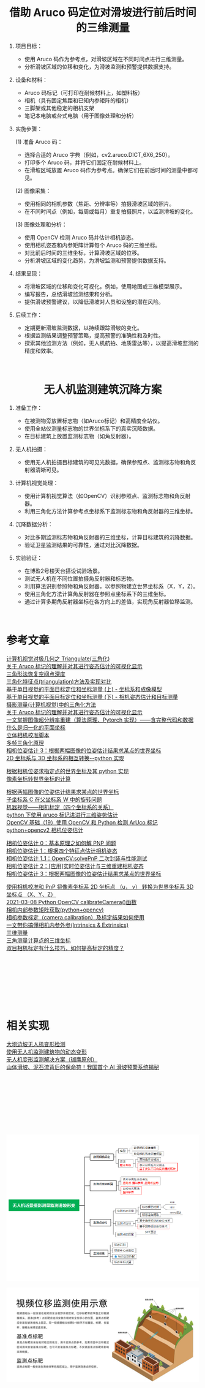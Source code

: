 # **<center>借助 Aruco 码定位对滑坡进行前后时间的三维测量</center>**

1. 项目目标：

   - 使用 Aruco 码作为参考点，对滑坡区域在不同时间点进行三维测量。
   - 分析滑坡区域的位移和变化，为滑坡监测和预警提供数据支持。

2. 设备和材料：

   - Aruco 码标记（可打印在耐候材料上，如塑料板）
   - 相机（具有固定焦距和已知内参矩阵的相机）
   - 三脚架或其他稳定的相机支架
   - 笔记本电脑或台式电脑（用于图像处理和分析）

3. 实施步骤：

   (1) 准备 Aruco 码：

      - 选择合适的 Aruco 字典（例如，cv2.aruco.DICT_6X6_250）。
      - 打印多个 Aruco 码，并将它们固定在耐候材料上。
      - 在滑坡区域放置 Aruco 码作为参考点。确保它们在前后时间的测量中都可见。

   (2) 图像采集：

      - 使用相同的相机参数（焦距、分辨率等）拍摄滑坡区域的照片。
      - 在不同时间点（例如，每周或每月）重复拍摄照片，以监测滑坡的变化。

   (3) 图像处理和分析：
      - 使用 OpenCV 检测 Aruco 码并估计相机姿态。
      - 使用相机姿态和内参矩阵计算每个 Aruco 码的三维坐标。
      - 对比前后时间的三维坐标，计算滑坡区域的位移。
      - 分析滑坡区域的变化趋势，为滑坡监测和预警提供数据支持。

4. 结果呈现：

   - 将滑坡区域的位移和变化可视化，例如，使用地图或三维模型展示。
   - 编写报告，总结滑坡监测结果和分析。
   - 提供滑坡预警建议，以降低滑坡对人员和设施的潜在风险。

5. 后续工作：
   - 定期更新滑坡监测数据，以持续跟踪滑坡的变化。
   - 根据监测结果调整预警策略，提高预警的准确性和及时性。
   - 探索其他监测方法（例如，无人机航拍、地质雷达等），以提高滑坡监测的精度和效率。


<br>

# **<center>无人机监测建筑沉降方案</center>**

1. 准备工作：

   - 在被测物旁放置标志物（如Aruco标记）和高精度全站仪。
   - 使用全站仪测量标志物的世界坐标系下的真实沉降数据。
   - 在目标建筑上放置监测标志物（如角反射器）。

2. 无人机拍摄：

    - 使用无人机拍摄目标建筑的可见光数据，确保参照点、监测标志物和角反射器清晰可见。

3. 计算机视觉处理：

   - 使用计算机视觉算法（如OpenCV）识别参照点、监测标志物和角反射器。
   - 利用三角化方法计算参考点坐标系下监测标志物和角反射器的三维坐标。

4. 沉降数据分析：

   - 对比多期监测标志物和角反射器的三维坐标，计算目标建筑的沉降数据。
   - 验证卫星监测结果的可靠性，通过对比沉降数据。
 
5. 实验验证：

   - 在博盈2号楼天台搭设试验场景。
   - 测试无人机在不同位置拍摄角反射器和标志物。
   - 利用算法识别参照物和角反射器，以参照物建立世界坐标系（X，Y，Z）。
   - 使用三角化方法计算角反射器在参照点坐标系下的三维坐标。
   - 通过计算多期角反射器坐标在各方向上的差值，实现角反射器位移监测。

<br>

# 参考文章

[计算机视觉对极几何之 Triangulate(三角化)](https://blog.csdn.net/u011178262/article/details/86729887)<br>
[关于 Aruco 标记的理解并对其进行姿态估计的可视化显示](https://blog.csdn.net/qq_45445740/article/details/122296313)<br>
[三角形法恢复空间点深度](https://blog.csdn.net/kokerf/article/details/72844455)<br>
[三角化特征点(triangulation)方法及实现对比](https://blog.csdn.net/weixin_41469272/article/details/123696963)<br>
[基于单目视觉的平面目标定位和坐标测量 (上) - 坐标系和成像模型](https://blog.csdn.net/Imkiimki/article/details/96361643)<br>
[基于单目视觉的平面目标定位和坐标测量 (下) - 相机姿态估计和目标测量](https://blog.csdn.net/Imkiimki/article/details/96748686)<br>
[摄影测量(计算机视觉)中的三角化方法](https://blog.csdn.net/Yong_Qi2015/article/details/109664717)<br>
[关于 Aruco 标记的理解并对其进行姿态估计的可视化显示](https://blog.csdn.net/qq_45445740/article/details/122296313)<br>
[一文掌握图像超分辨率重建（算法原理、Pytorch 实现）——含完整代码和数据](https://blog.csdn.net/qianbin3200896/article/details/104181552)<br>
[什么是归一化的平面坐标](https://blog.csdn.net/ouyangandy/article/details/96840781)<br>
[立体相机校准脚本](https://github.com/TemugeB/python_stereo_camera_calibrate)<br>
[多帧三角化原理](https://zhuanlan.zhihu.com/p/112307480)<br>
[相机位姿估计 3：根据两幅图像的位姿估计结果求某点的世界坐标](https://blog.csdn.net/ikke2682/article/details/54743483)<br>
[2D 坐标系与 3D 坐标系的相互转换--python 实现](http://chr10003566.github.io/2019/07/15/2D%E5%9D%90%E6%A0%87%E7%B3%BB%E4%B8%8E3D%E5%9D%90%E6%A0%87%E7%B3%BB%E7%9A%84%E7%9B%B8%E4%BA%92%E8%BD%AC%E6%8D%A2--python%E5%AE%9E%E7%8E%B0/)<br>

[根据相机位姿求指定点的世界坐标及其 python 实现](https://www.jianshu.com/p/77f7c0cd9ec7)<br>
[像素坐标转世界坐标的计算](https://www.jianshu.com/p/4566a1281066)<br>

[根据两幅图像的位姿估计结果求某点的世界坐标](https://www.cnblogs.com/singlex/p/pose_estimation_3.html)<br>
[子坐标系 C 在父坐标系 W 中的旋转问题](https://www.cnblogs.com/singlex/p/6037020.html)<br>
[机器视觉——相机标定（四个坐标系的关系）](https://blog.csdn.net/zxf1314ll/article/details/115654320)<br>
[python 下使用 aruco 标记进进行三维姿势估计](https://blog.csdn.net/dgut_guangdian/article/details/107814300)<br>
[OpenCV 基础（19）使用 OpenCV 和 Python 检测 ArUco 标记](https://blog.csdn.net/weixin_43229348/article/details/120565635)<br>
[python+opencv2 相机位姿估计](https://www.cnblogs.com/subic/p/8296794.html)<br>

[相机位姿估计 0：基本原理之如何解 PNP 问题](https://www.cnblogs.com/singlex/p/pose_estimation_0.html)<br>
[相机位姿估计 1：根据四个特征点估计相机姿态](https://www.cnblogs.com/singlex/p/pose_estimation_1.html)<br>
[相机位姿估计 1_1：OpenCV:solvePnP 二次封装与性能测试](https://www.cnblogs.com/singlex/p/pose_estimation_1_1.html)<br>
[相机位姿估计 2：[应用]实时位姿估计与三维重建相机姿态](https://www.cnblogs.com/singlex/p/pose_estimation_2.html)<br>
[相机位姿估计 3：根据两幅图像的位姿估计结果求某点的世界坐标](https://www.cnblogs.com/singlex/p/pose_estimation_3.html)<br>

[使用相机校准和 PnP 将像素坐标系 2D 坐标点 （u， v） 转换为世界坐标系 3D 坐标点 （X、Y、Z）](https://github.com/cong/2Dto3D)<br>
[2021-03-08 Python OpenCV calibrateCamera()函数](https://www.jianshu.com/p/d9c4fb366fe2)<br>
[相机内部参数矩阵获取(python+opencv)](https://zhuanlan.zhihu.com/p/420927518)<br>
[相机参数标定（camera calibration）及标定结果如何使用](https://blog.csdn.net/Aoulun/article/details/78768570)<br>
[一文带你搞懂相机内参外参(Intrinsics & Extrinsics)](https://zhuanlan.zhihu.com/p/389653208)<br>
[三维测量](https://baike.baidu.com/item/%E4%B8%89%E7%BB%B4%E6%B5%8B%E9%87%8F/10037655)<br>
[三角测量计算点的三维坐标](https://blog.csdn.net/zhaitianyong/article/details/111168657)<br>
[双目相机标定有什么技巧，如何提高标定的精度？](https://www.zhihu.com/question/383516301/answer/1115424480)<br>
[]()<br>
[]()<br>
[]()<br>
[]()<br>
[]()<br>
[]()<br>

<br>

# 相关实现

[大坝边坡无人机变形检测](https://www.sohu.com/a/463150281_120980958)<br>
[使用无人机监测建筑物的动态变形](https://www.hindawi.com/journals/mpe/2021/2657689/)<br>
[无人机变形监测解决方案（珈鹰原创）](https://www.sohu.com/a/475839582_121153551)<br>
[山体滑坡、泥石流背后的保命符！我国首个 AI 滑坡预警系统揭秘](https://zhuanlan.zhihu.com/p/354151382)<br>
[]()<br>
[]()<br>
[]()<br>
[]()<br>
[]()<br>
[]()<br>
[]()<br>
[]()<br>
[]()<br>




![](Assets/无人机近景摄影测量监测滑坡形变.png)<br>

![](Assets/视频位移监测使用示意.jpg)<br>